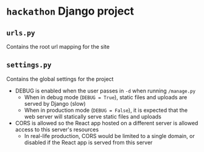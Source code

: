 # `hackathon` Django project
## `urls.py`
Contains the root url mapping for the site

## `settings.py`
Contains the global settings for the project
- DEBUG is enabled when the user passes in `-d` when running `/manage.py`
  - When in debug mode (`DEBUG = True`), static files and uploads are served by Django (slow)
  - When in production mode (`DEBUG = False`), it is expected that the web server will statically serve static files and uploads
- CORS is allowed so the React app hosted on a different server is allowed access to this server's resources
  - In real-life production, CORS would be limited to a single domain, or disabled if the React app is served from this server
